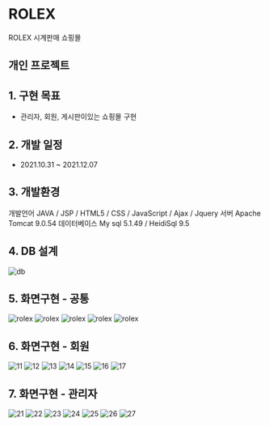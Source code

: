 # ROLEX 

ROLEX 시계판매 쇼핑몰

## 개인 프로젝트

## 1. 구현 목표

-   관리자, 회원, 게시판이있는 쇼핑몰 구현 

## 2. 개발 일정

-   2021.10.31 ~ 2021.12.07

## 3. 개발환경

개발언어 JAVA / JSP / HTML5 / CSS / JavaScript / Ajax / Jquery 
서버 Apache Tomcat 9.0.54
데이터베이스 My sql 5.1.49 / HeidiSql 9.5

## 4. DB 설계

<img src="https://user-images.githubusercontent.com/92313032/167254335-2f0f4992-55c1-4530-8b95-777d760e85a4.png" alt="db"/>

## 5. 화면구현 - 공통

<img src="https://user-images.githubusercontent.com/92313032/167254717-2711870f-d5d5-403b-8f29-997d321b9334.png" alt="rolex"/>
<img src="https://user-images.githubusercontent.com/92313032/167254719-14712de0-b076-498d-b336-1ad80f9bf933.png" alt="rolex"/>
<img src="https://user-images.githubusercontent.com/92313032/167254721-4084b0e0-ddfb-4f76-8fe1-b8143767e87e.png" alt="rolex"/>
<img src="https://user-images.githubusercontent.com/92313032/167254722-f4394cf6-15a9-48a3-a20a-02a114515739.png" alt="rolex"/>
<img src="https://user-images.githubusercontent.com/92313032/167254715-89d5cfdb-615c-4a64-8b37-69d79ba102e2.png" alt="rolex"/>

## 6. 화면구현 - 회원

![11](https://user-images.githubusercontent.com/92313032/167254788-d63de720-09b1-4ea9-bdd9-776bd5ad586b.png)
![12](https://user-images.githubusercontent.com/92313032/167254793-810c67d7-13e1-4da4-b4d0-01c715810c97.png)
![13](https://user-images.githubusercontent.com/92313032/167254794-961d0df8-63c5-4147-839c-74f3719b0531.png)
![14](https://user-images.githubusercontent.com/92313032/167254796-2bbe9537-b2e2-4c16-a439-318b7b9bc056.png)
![15](https://user-images.githubusercontent.com/92313032/167254797-dd2f7e75-28cd-4bc4-a141-53dffe0e8728.png)
![16](https://user-images.githubusercontent.com/92313032/167254799-ba387cf4-c33c-46f4-aa31-fce5a9f9ca37.png)
![17](https://user-images.githubusercontent.com/92313032/167254800-7b16cb50-c049-4a9e-9dfe-c66336f8d668.png)


## 7. 화면구현 - 관리자
                 
![21](https://user-images.githubusercontent.com/92313032/167254818-7dc67c7f-d972-4aed-ba78-fe5cf03975ff.png)
![22](https://user-images.githubusercontent.com/92313032/167254819-4a705f54-2a25-4960-b94b-50b864100839.png)
![23](https://user-images.githubusercontent.com/92313032/167254820-465d3c2b-4ca0-46a1-9f25-d7a949f469bd.png)
![24](https://user-images.githubusercontent.com/92313032/167254821-f44a1e5c-dbd0-468a-8a12-14f1dfa3df51.png)
![25](https://user-images.githubusercontent.com/92313032/167254822-279794a9-864d-441a-8d53-14b92caf5fe1.png)
![26](https://user-images.githubusercontent.com/92313032/167254823-38fa6315-0f12-488e-ad2b-b961da1db8c9.png)
![27](https://user-images.githubusercontent.com/92313032/167254825-83c984eb-fd7f-4201-ac13-aee3ae106716.png)
                 
